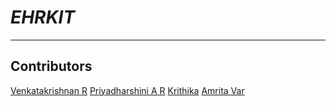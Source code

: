 # *EHRKIT*
_________________________________________
## **Contributors**
[Venkatakrishnan R](https://github.com/Cody-coder017)
[Priyadharshini A R](https://github.com/PRIYADHARSHINI2003)
[Krithika](https://github.com/kirthi0)
[Amrita Var](https://github.com/Amirtha2503)
